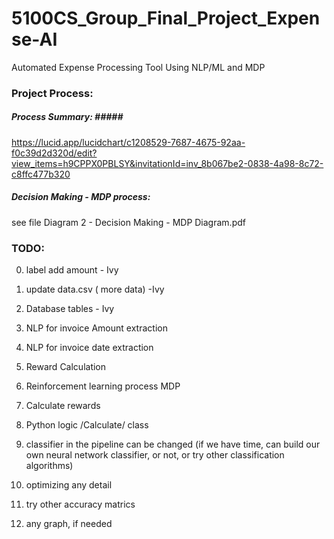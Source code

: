 # 5100CS_Group_Final_Project_Expense-AI
Automated Expense Processing Tool Using NLP/ML and MDP

### Project Process:  ### 
##### Process Summary: #####<br>
https://lucid.app/lucidchart/c1208529-7687-4675-92aa-f0c39d2d320d/edit?view_items=h9CPPX0PBLSY&invitationId=inv_8b067be2-0838-4a98-8c72-c8ffc477b320

##### Decision Making - MDP process: #####
see file Diagram 2 - Decision Making - MDP Diagram.pdf

### TODO: ###
0. label add amount   - Ivy 
1. update data.csv    ( more data)     -Ivy
2. Database tables         - Ivy     
3. NLP for invoice Amount extraction 
4. NLP for invoice date extraction 
5. Reward Calculation
6. Reinforcement learning process        MDP   
7. Calculate rewards
8. Python logic /Calculate/ class


9. classifier in the pipeline can be changed  (if we have time, can build our own neural network classifier, or not, or try other classification algorithms)
10. optimizing any detail
11. try other accuracy matrics
12. any graph, if needed


